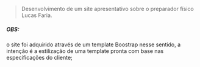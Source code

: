 <blockquote>Desenvolvimento de um site apresentativo sobre o preparador físico Lucas Faria. </blockquote>
<h5>OBS:</h5> o site foi adquirido através de um template Boostrap nesse sentido, a intenção é a estilização de uma template pronta com base nas especificações do cliente;
